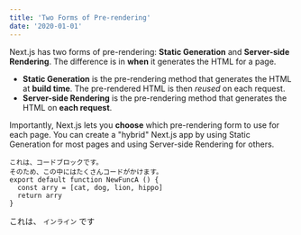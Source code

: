 ```yaml
---
title: 'Two Forms of Pre-rendering'
date: '2020-01-01'
---
```


Next.js has two forms of pre-rendering: **Static Generation** and **Server-side Rendering**. The difference is in **when** it generates the HTML for a page.

- **Static Generation** is the pre-rendering method that generates the HTML at **build time**. The pre-rendered HTML is then _reused_ on each request.
- **Server-side Rendering** is the pre-rendering method that generates the HTML on **each request**.

Importantly, Next.js lets you **choose** which pre-rendering form to use for each page. You can create a "hybrid" Next.js app by using Static Generation for most pages and using Server-side Rendering for others.

```
これは、コードブロックです。
そのため、この中にはたくさんコードがかけます。
export default function NewFuncA () {
  const arry = [cat, dog, lion, hippo]
  return arry
}
```

これは、 `インライン` です
